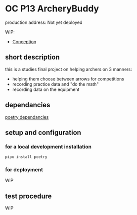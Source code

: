 # OC P13 ArcheryBuddy

production address: Not yet deployed

WIP:
* [Conception](docs/user_stories/user_stories.md)

## short description

this is a studies final project on helping archers on 3 manners:

- helping them choose between arrows for competitions
- recording practice data and "do the math"
- recording data on the equipment

## dependancies

[poetry dependancies](/pyproject.toml)

## setup and configuration 

### for a local development installation

```bash
pipx install poetry

```

### for deployment

WIP

## test procedure

WIP